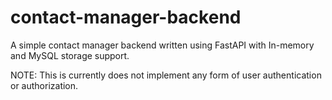 # contact-manager-backend
A simple contact manager backend written using FastAPI with In-memory and MySQL storage support.

NOTE: This is currently does not implement any form of user authentication or authorization.
